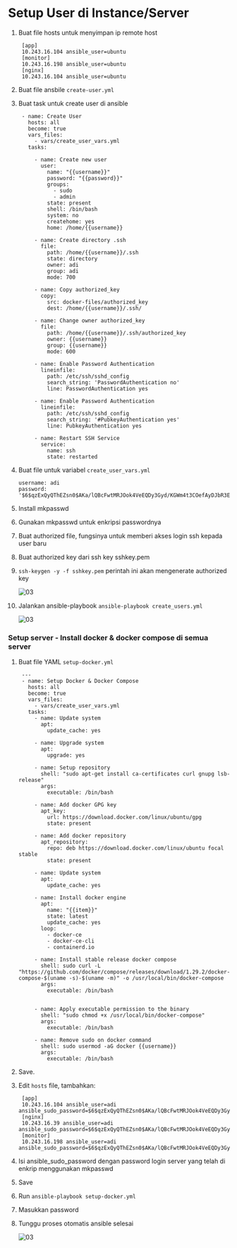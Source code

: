 # Setup User di Instance/Server

1. Buat file hosts untuk menyimpan ip remote host
   ```
    [app]
    10.243.16.104 ansible_user=ubuntu
    [monitor]
    10.243.16.198 ansible_user=ubuntu
    [nginx]
    10.243.16.104 ansible_user=ubuntu

   ```

2. Buat file ansbile ``create-user.yml``
3. Buat task untuk create user di ansible
   ```
    - name: Create User
      hosts: all
      become: true
      vars_files:
        - vars/create_user_vars.yml
      tasks:

        - name: Create new user
          user:
            name: "{{username}}"
            password: "{{password}}"
            groups:
              - sudo
              - admin
            state: present
            shell: /bin/bash
            system: no
            createhome: yes
            home: /home/{{username}}

        - name: Create directory .ssh
          file:   
            path: /home/{{username}}/.ssh
            state: directory
            owner: adi
            group: adi
            mode: 700

        - name: Copy authorized_key
          copy: 
            src: docker-files/authorized_key
            dest: /home/{{username}}/.ssh/

        - name: Change owner authorized_key
          file: 
            path: /home/{{username}}/.ssh/authorized_key
            owner: {{username}}
            group: {{username}}
            mode: 600

        - name: Enable Password Authentication
          lineinfile:
            path: /etc/ssh/sshd_config
            search_string: 'PasswordAuthentication no'
            line: PasswordAuthentication yes

        - name: Enable Password Authentication
          lineinfile:
            path: /etc/ssh/sshd_config
            search_string: '#PubkeyAuthentication yes'
            line: PubkeyAuthentication yes

        - name: Restart SSH Service
          service:
            name: ssh
            state: restarted

   ```
3. Buat file untuk variabel ``create_user_vars.yml``
   ```
   username: adi
   password: '$6$qzExQyQThEZsn0$AKa/lQBcFwtMRJOok4VeEQDy3Gyd/KGWm4t3COefAyDJbR3E6NPY9jDq1pUV/PBAuNjby/QZC7IWJHB6/Ab4s1'
   
   ```
4. Install mkpasswd
5. Gunakan mkpasswd untuk enkripsi passwordnya
6. Buat authorized file, fungsinya untuk memberi akses login ssh kepada user baru
7. Buat authorized key dari ssh key sshkey.pem
8. ``ssh-keygen -y -f sshkey.pem`` perintah ini akan mengenerate authorized key

   ![03](assets/ssh-key.png) <br />

9. Jalankan ansible-playbook ``ansible-playbook create_users.yml``

   ![03](assets/create-user-4.png) <br />

### Setup server - Install docker & docker compose di semua server

1. Buat file YAML ``setup-docker.yml``
   ```
    ---
    - name: Setup Docker & Docker Compose
      hosts: all
      become: true
      vars_files:
        - vars/create_user_vars.yml
      tasks:
        - name: Update system
          apt:
            update_cache: yes

        - name: Upgrade system
          apt:
            upgrade: yes

        - name: Setup repository
          shell: "sudo apt-get install ca-certificates curl gnupg lsb-release"
          args:
            executable: /bin/bash

        - name: Add docker GPG key
          apt_key:
            url: https://download.docker.com/linux/ubuntu/gpg
            state: present

        - name: Add docker repository
          apt_repository:
            repo: deb https://download.docker.com/linux/ubuntu focal stable
            state: present

        - name: Update system
          apt:
            update_cache: yes

        - name: Install docker engine
          apt:
            name: "{{item}}"
            state: latest
            update_cache: yes
          loop:
            - docker-ce
            - docker-ce-cli
            - containerd.io

        - name: Install stable release docker compose
          shell: sudo curl -L "https://github.com/docker/compose/releases/download/1.29.2/docker-compose-$(uname -s)-$(uname -m)" -o /usr/local/bin/docker-compose
          args:
            executable: /bin/bash


        - name: Apply executable permission to the binary
          shell: "sudo chmod +x /usr/local/bin/docker-compose"
          args:
            executable: /bin/bash

        - name: Remove sudo on docker command
          shell: sudo usermod -aG docker {{username}}
          args:
            executable: /bin/bash
   ```

2. Save.
3. Edit ``hosts`` file, tambahkan:
   ```
    [app]
    10.243.16.104 ansible_user=adi ansible_sudo_password=$6$qzExQyQThEZsn0$AKa/lQBcFwtMRJOok4VeEQDy3Gyd/KGWm4t3COefAyDJbR3E6NPY9jDq1pUV/PBAuNjby/QZC7IWJHB6/Ab4s1
    [nginx]
    10.243.16.39 ansible_user=adi ansible_sudo_password=$6$qzExQyQThEZsn0$AKa/lQBcFwtMRJOok4VeEQDy3Gyd/KGWm4t3COefAyDJbR3E6NPY9jDq1pUV/PBAuNjby/QZC7IWJHB6/Ab4s1
    [monitor]
    10.243.16.198 ansible_user=adi ansible_sudo_password=$6$qzExQyQThEZsn0$AKa/lQBcFwtMRJOok4VeEQDy3Gyd/KGWm4t3COefAyDJbR3E6NPY9jDq1pUV/PBAuNjby/QZC7IWJHB6/Ab4s1

   ```
4. Isi ansible_sudo_password dengan password login server yang telah di enkrip menggunakan mkpasswd 
5. Save
6. Run ``ansible-playbook setup-docker.yml``
7. Masukkan password
8. Tunggu proses otomatis ansible selesai

   ![03](assets/ansible-docker.png) <br />
  
